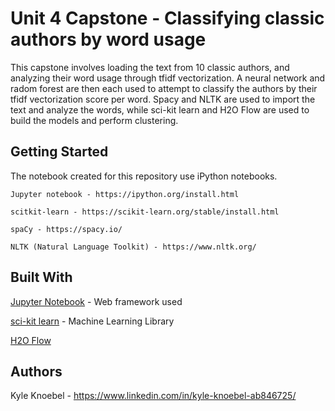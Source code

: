# Unit 4 Capstone - Classifying classic authors by word usage

This capstone involves loading the text from 10 classic authors, and analyzing their word usage through tfidf vectorization.
A neural network and radom forest are then each used to attempt to classify the authors by their tfidf vectorization score per 
word. Spacy and NLTK are used to import the text and analyze the words, while sci-kit learn and H2O Flow are used to build the 
models and perform clustering. 

## Getting Started

The notebook created for this repository use iPython notebooks.

```
Jupyter notebook - https://ipython.org/install.html
```
```
scitkit-learn - https://scikit-learn.org/stable/install.html
```
```
spaCy - https://spacy.io/
```
```
NLTK (Natural Language Toolkit) - https://www.nltk.org/
```

## Built With

[Jupyter Notebook](https://ipython.org/) - Web framework used

[sci-kit learn](https://scikit-learn.org/stable/) - Machine Learning Library

[H2O Flow](http://docs.h2o.ai/h2o/latest-stable/h2o-docs/flow.html)

## Authors 

Kyle Knoebel - https://www.linkedin.com/in/kyle-knoebel-ab846725/
